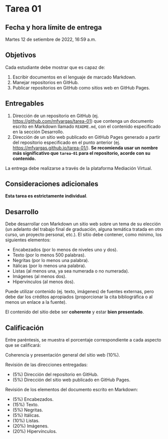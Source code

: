# Tarea 01

## Fecha y hora límite de entrega
Martes 12 de setiembre de 2022, 16:59 a.m.

## Objetivos
Cada estudiante debe mostrar que es capaz de:

1.  Escribir documentos en el lenguaje de marcado Markdown.
2.  Manejar repositorios en GitHub.
3.  Publicar repositorios en GitHub como sitios web en GitHub Pages.

## Entregables
1.  Dirección de un repositorio en GitHub (ej. https://github.com/mfvargas/tarea-01) que contenga un documento escrito en Markdown llamado `README.md`, con el contenido especificado en la sección Desarrollo.
2.  Dirección de un sitio web publicado en GitHub Pages generado a partir del repositorio especificado en el punto anterior (ej. https://mfvargas.github.io/tarea-01/). **Se recomienda usar un nombre más significativo que `tarea-01` para el repositorio, acorde con su contenido.**

La entrega debe realizarse a través de la plataforma Mediación Virtual.

## Consideraciones adicionales
**Esta tarea es estrictamente individual**.

## Desarrollo
Debe desarrollar con Markdown un sitio web sobre un tema de su elección (un adelanto del trabajo final de graduación, alguna temática tratada en otro curso, un proyecto personal, etc.). El sitio debe contener, como mínimo, los siguientes elementos:

- Encabezados (por lo menos de niveles uno y dos).
- Texto (por lo menos 500 palabras).
- Negritas (por lo menos una palabra).
- Itálicas (por lo menos una palabra).
- Listas (al menos una, ya sea numerada o no numerada).
- Imágenes (al menos dos).
- Hipervínculos (al menos dos).

Puede utilizar contenido (ej. texto, imágenes) de fuentes externas, pero debe dar los créditos apropiados (proporcionar la cita bibliográfica o al menos un enlace a la fuente).

El contenido del sitio debe ser **coherente** y estar **bien presentado**.


## Calificación
Entre paréntesis, se muestra el porcentaje correspondiente a cada aspecto que se calificará:

Coherencia y presentación general del sitio web (10%).

Revisión de las direcciones entregadas:
- (5%) Dirección del repositorio en GitHub.
- (5%) Dirección del sitio web publicado en GitHub Pages.

Revisión de los elementos del documento escrito en Markdown:
- (5%) Encabezados.
- (15%) Texto.
- (5%) Negritas.
- (5%) Itálicas.
- (10%) Listas.
- (20%) Imágenes.
- (20%) Hipervínculos.
